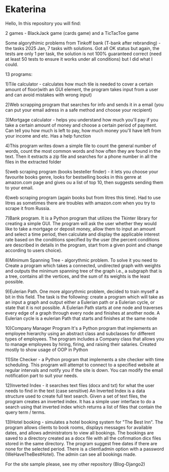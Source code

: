 # Ekaterina

Hello,
In this repository you will find: 

  2 games - BlackJack game (cards game) and a TicTacToe game

  Some algorythimic problems from Tinkoff bank (T-bank after rebranding) - the tasks 2025 Jan, 7 tasks with solutions. Got all OK status but again, the tests are only 1 per task, the solution is not 100% guaranteed correct (need at least 50 tests to ensure it works under all conditions) but I did what I could. 
  
  13 programs:

  1)Tile calculator - calculates how much tile is needed to cover a certain amount of floor(with an GUI element, 
  the program takes input from a user and can avoid mistakes with wrong input)
  
  2)Web scrapping program that searches for info and sends it in a email (you can put your email adress in a safe method and choose your recipient)
  
  3)Mortgage calculator - helps you understand how much you'll pay if you take a certain amount of money and choose a certain period of payment. 
  Can tell you how much is left to pay, how much money you'll have left from your income and etc. Has a help function
  
  4)This program writes down a simple file to count the general number of words, count the most common words and how often they are found in the text. 
  Then it extracts a zip file and searches for a phone number in all the files in the extracted folder

  5)web scraping program (books besteller finder) - it lets you choose your favourite books genre, looks for bestselling books in this genre at amazon.com page and gives ou a list of top 10, then suggests sending them to your email.

  6)web scraping program (again books but from litres this time). Had to use litres as sometimes there are troubles with amazon.com when you try to scrape it from Russia.

  7)Bank program. It is a Python program that utilizes the Tkinter library for creating a simple GUI. The program will ask the user whether they would like to take a mortgage or deposit money, allow them to input an amount and select a time period, then calculate and display the applicable interest rate based on the conditions specified by the user (the percent conditions are described in details in the program, start from a given point and change according to users choice).

 8)Minimum Spanning Tree - algorythmic problem. To solve it you need to Create a program which takes a connected, undirected graph with weights and outputs the minimum spanning tree of the graph i.e., a subgraph that is a tree, contains all the vertices, and the sum of its weights is the least possible.

 9)Eulerian Path. One more algorythmic problem, decided to train myself a bit in this field. The task is the following: create a program which will take as an input a graph and output either a Eulerian path or a Eulerian cycle, or state that it is not possible. A Eulerian Path starts at one node and traverses every edge of a graph through every node and finishes at another node. A Eulerian cycle is a eulerian Path that starts and finishes at the same node 

 10)Company Manager Program 
It's a Python program that implements an employee hierarchy using an abstract class and subclasses for different types of employees. The program includes a Company class that allows you to manage employees by hiring, firing, and raising their salaries. Created mostly to show usage of OOP in Python

11)Site Checker -  a Python program that implements a site checker with time scheduling. This program will attempt to connect to a specified website at regular intervals and notify you if the site is down. You can modify the email notification part to suit your needs. 

12)Inverted Index - it searches text files (docx and txt) for what the user needs to find in the text (case sensitive) An Inverted Index is a data structure used to create full text search. Given a set of text files, the program creates an inverted index. It has a simple user interface to do a search using that inverted index which returns a list of files that contain the query term / terms. 

13)Hotel booking -  simulates a hotel booking system for "The Best Inn". The program allows clients to book rooms, displays messages for available dates, and allows administrators to view all bookings. The bookings are saved to a directory created as a docx file with all the cofirmation dicx files stored in the same directory. The program suggest free dates if there are none for the selected period. There is a client\admin option with a password (WeHaveTheBestHotel). The admin can see all bookings made. 

For the site sample please, see my other repository (Blog-Django2)
